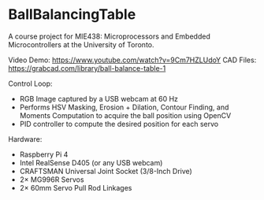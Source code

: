 # BallBalancingTable
A course project for MIE438: Microprocessors and Embedded Microcontrollers at the University of Toronto.

Video Demo: https://www.youtube.com/watch?v=9Cm7HZLUdoY
CAD Files: https://grabcad.com/library/ball-balance-table-1

Control Loop:
- RGB Image captured by a USB webcam at 60 Hz
- Performs HSV Masking, Erosion + Dilation, Contour Finding, and Moments Computation to acquire the ball position using OpenCV
- PID controller to compute the desired position for each servo

Hardware:
- Raspberry Pi 4
- Intel RealSense D405 (or any USB webcam)
- CRAFTSMAN Universal Joint Socket (3/8-Inch Drive)
- 2× MG996R Servos
- 2× 60mm Servo Pull Rod Linkages
